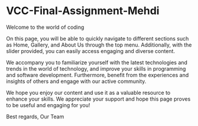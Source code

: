 # VCC-Final-Assignment-Mehdi
Welcome to the world of coding

On this page, you will be able to quickly navigate to different sections such as Home, Gallery, 
and About Us through the top menu. Additionally, with the slider provided, you can easily access engaging and diverse content.

We accompany you to familiarize yourself with the latest technologies and trends in the 
world of technology, and improve your skills in programming and software development. 
Furthermore, benefit from the experiences and insights of others and engage with our active community.

We hope you enjoy our content and use it as a valuable resource to enhance your skills. 
We appreciate your support and hope this page proves to be useful and engaging for you!

Best regards,
Our Team
